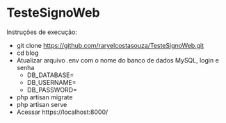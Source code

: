 # TesteSignoWeb

Instruções de execução:
* git clone https://github.com/raryelcostasouza/TesteSignoWeb.git
* cd blog 
* Atualizar arquivo .env com o nome do banco de dados MySQL, login e senha
    * DB_DATABASE=
    * DB_USERNAME=
    * DB_PASSWORD=
* php artisan migrate
* php artisan serve
* Acessar https://localhost:8000/